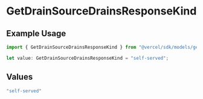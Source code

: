 # GetDrainSourceDrainsResponseKind

## Example Usage

```typescript
import { GetDrainSourceDrainsResponseKind } from "@vercel/sdk/models/getdrainop.js";

let value: GetDrainSourceDrainsResponseKind = "self-served";
```

## Values

```typescript
"self-served"
```